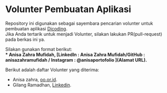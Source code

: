 # Volunter Pembuatan Aplikasi
Repository ini digunakan sebagai sayembara pencarian volunter untuk pembuatan aplikasi [Dicoding](www.dicoding.com).<br>
Jika Anda tertarik untuk menjadi Volunter, silakan lakukan PR(pull-request) pada berkas ini ya.<br>

Silakan gunakan format berikut:<br>
**\* Anisa Zahra Mufidah, [LinkedIn : Anisa Zahra Mufidah/GitHub : anisazahramufidah / Instagram : @anisaportofolio ](Alamat URL).**  

Berikut adalah daftar Volunter yang diterima:
* Anisa zahra, [oo.or.id](https://oo.or.id).
* Gilang Ramadhan, [Linkedin](https://www.linkedin.com/in/gilang-adhan/).

